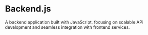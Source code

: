 # Backend.js
A backend application built with JavaScript, focusing on scalable API development and seamless integration with frontend services.
